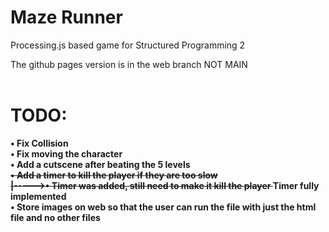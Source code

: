 # Maze Runner
Processing.js based game for Structured Programming 2

The github pages version is in the web branch NOT MAIN <br>
<br>
# TODO: <br>
<b>• Fix Collision <br>
<b>• Fix moving the character <br>
<b>• Add a cutscene after beating the 5 levels <br>
~~<b>• Add a timer to kill the player if they are too slow <br>~~
~~<b>|----->• Timer was added, still need to make it kill the player <b>~~ Timer fully implemented <br> 
<b>• Store images on web so that the user can run the file with just the html file and no other files <br>
